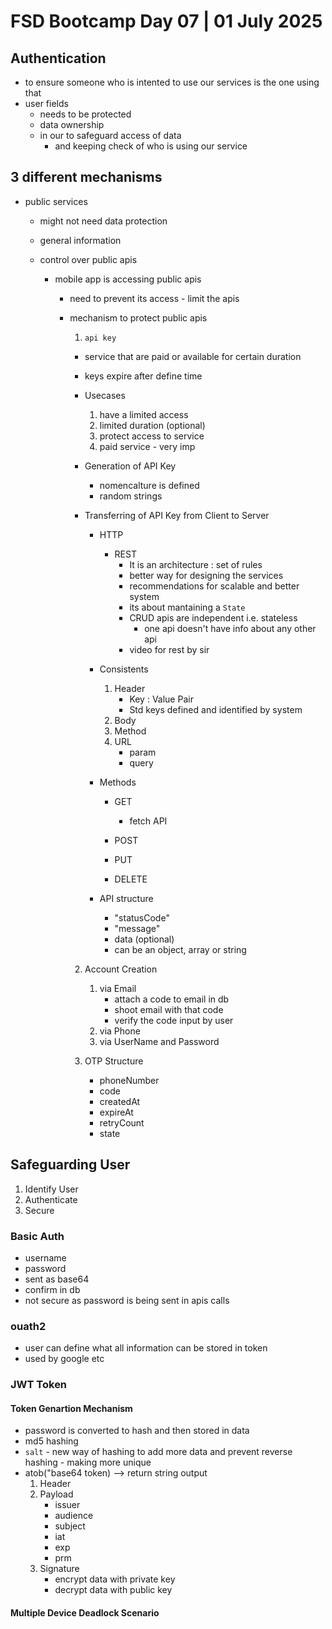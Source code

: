 # FSD Bootcamp Day 07 | 01 July 2025

## Authentication

- to ensure someone who is intented to use our services is the one using that
- user fields
  - needs to be protected
  - data ownership
  - in our to safeguard access of data
    - and keeping check of who is using our service

## 3 different mechanisms

- public services

  - might not need data protection
  - general information
  - control over public apis

    - mobile app is accessing public apis

      - need to prevent its access - limit the apis
      - mechanism to protect public apis

        1. `api key`

        - service that are paid or available for certain duration
        - keys expire after define time
        - Usecases
          1. have a limited access
          2. limited duration (optional)
          3. protect access to service
          4. paid service - very imp
        - Generation of API Key
          - nomencalture is defined
          - random strings
        - Transferring of API Key from Client to Server

          - HTTP

            - REST
              - It is an architecture : set of rules
              - better way for designing the services
              - recommendations for scalable and better system
              - its about mantaining a `State`
              - CRUD apis are independent i.e. stateless
                - one api doesn't have info about any other api
              - video for rest by sir

          - Consistents

            1. Header
               - Key : Value Pair
               - Std keys defined and identified by system
            2. Body
            3. Method
            4. URL
               - param
               - query

          - Methods

            - GET

              - fetch API

            - POST
            - PUT
            - DELETE

          - API structure
            - "statusCode"
            - "message"
            - data (optional)
            - can be an object, array or string

        2.  Account Creation

            1. via Email
               - attach a code to email in db
               - shoot email with that code
               - verify the code input by user
            2. via Phone
            3. via UserName and Password

        3.  OTP Structure
            - phoneNumber
            - code
            - createdAt
            - expireAt
            - retryCount
            - state

## Safeguarding User

1. Identify User
2. Authenticate
3. Secure

### Basic Auth

- username
- password
- sent as base64
- confirm in db
- not secure as password is being sent in apis calls

### ouath2

- user can define what all information can be stored in token
- used by google etc

### JWT Token

#### Token Genartion Mechanism

- password is converted to hash and then stored in data
- md5 hashing
- `salt` - new way of hashing to add more data and prevent reverse hashing - making more unique
- atob("base64 token) --> return string output
  1. Header
  2. Payload
     - issuer
     - audience
     - subject
     - iat
     - exp
     - prm
  3. Signature
     - encrypt data with private key
     - decrypt data with public key

#### Multiple Device Deadlock Scenario


